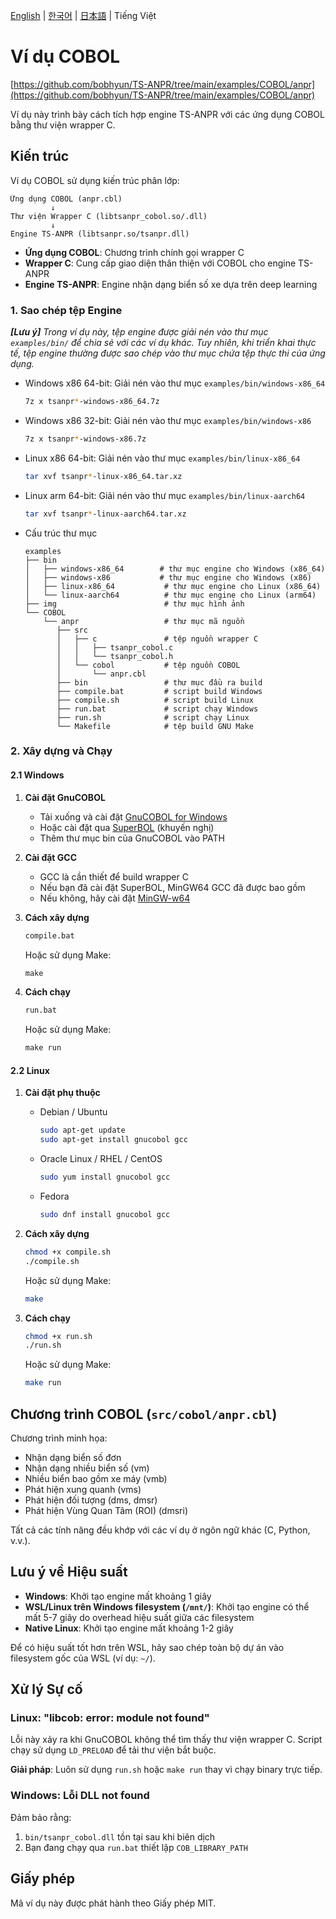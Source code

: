 [English](../../README.md) | [한국어](../ko-KR/README.md) | [日本語](../ja-JP/README.md) | Tiếng Việt

# Ví dụ COBOL

[https://github.com/bobhyun/TS-ANPR/tree/main/examples/COBOL/anpr](https://github.com/bobhyun/TS-ANPR/tree/main/examples/COBOL/anpr)

Ví dụ này trình bày cách tích hợp engine TS-ANPR với các ứng dụng COBOL bằng thư viện wrapper C.

## Kiến trúc

Ví dụ COBOL sử dụng kiến trúc phân lớp:

```
Ứng dụng COBOL (anpr.cbl)
         ↓
Thư viện Wrapper C (libtsanpr_cobol.so/.dll)
         ↓
Engine TS-ANPR (libtsanpr.so/tsanpr.dll)
```

- **Ứng dụng COBOL**: Chương trình chính gọi wrapper C
- **Wrapper C**: Cung cấp giao diện thân thiện với COBOL cho engine TS-ANPR
- **Engine TS-ANPR**: Engine nhận dạng biển số xe dựa trên deep learning

### 1. Sao chép tệp Engine

_**[Lưu ý]** Trong ví dụ này, tệp engine được giải nén vào thư mục `examples/bin/` để chia sẻ với các ví dụ khác. Tuy nhiên, khi triển khai thực tế, tệp engine thường được sao chép vào thư mục chứa tệp thực thi của ứng dụng._

- Windows x86 64-bit: Giải nén vào thư mục `examples/bin/windows-x86_64`
  ```sh
  7z x tsanpr*-windows-x86_64.7z
  ```
- Windows x86 32-bit: Giải nén vào thư mục `examples/bin/windows-x86`
  ```sh
  7z x tsanpr*-windows-x86.7z
  ```
- Linux x86 64-bit: Giải nén vào thư mục `examples/bin/linux-x86_64`
  ```sh
  tar xvf tsanpr*-linux-x86_64.tar.xz
  ```
- Linux arm 64-bit: Giải nén vào thư mục `examples/bin/linux-aarch64`

  ```sh
  tar xvf tsanpr*-linux-aarch64.tar.xz
  ```

- Cấu trúc thư mục
  ```
  examples
  ├── bin
  │   ├── windows-x86_64        # thư mục engine cho Windows (x86_64)
  │   ├── windows-x86           # thư mục engine cho Windows (x86)
  │   ├── linux-x86_64           # thư mục engine cho Linux (x86_64)
  │   └── linux-aarch64          # thư mục engine cho Linux (arm64)
  ├── img                        # thư mục hình ảnh
  └── COBOL
      └── anpr                   # thư mục mã nguồn
         ├── src
         │   ├── c               # tệp nguồn wrapper C
         │   │   ├── tsanpr_cobol.c
         │   │   └── tsanpr_cobol.h
         │   └── cobol           # tệp nguồn COBOL
         │       └── anpr.cbl
         ├── bin                 # thư mục đầu ra build
         ├── compile.bat         # script build Windows
         ├── compile.sh          # script build Linux
         ├── run.bat             # script chạy Windows
         ├── run.sh              # script chạy Linux
         └── Makefile            # tệp build GNU Make
  ```

### 2. Xây dựng và Chạy

#### 2.1 Windows

1. **Cài đặt GnuCOBOL**

   - Tải xuống và cài đặt [GnuCOBOL for Windows](https://sourceforge.net/projects/gnucobol/)
   - Hoặc cài đặt qua [SuperBOL](https://superbol.eu/developers/windows/) (khuyến nghị)
   - Thêm thư mục bin của GnuCOBOL vào PATH

2. **Cài đặt GCC**

   - GCC là cần thiết để build wrapper C
   - Nếu bạn đã cài đặt SuperBOL, MinGW64 GCC đã được bao gồm
   - Nếu không, hãy cài đặt [MinGW-w64](https://www.mingw-w64.org/)

3. **Cách xây dựng**

   ```cmd
   compile.bat
   ```

   Hoặc sử dụng Make:

   ```cmd
   make
   ```

4. **Cách chạy**

   ```cmd
   run.bat
   ```

   Hoặc sử dụng Make:

   ```cmd
   make run
   ```

#### 2.2 Linux

1. **Cài đặt phụ thuộc**

   - Debian / Ubuntu
     ```sh
     sudo apt-get update
     sudo apt-get install gnucobol gcc
     ```
   - Oracle Linux / RHEL / CentOS
     ```sh
     sudo yum install gnucobol gcc
     ```
   - Fedora
     ```sh
     sudo dnf install gnucobol gcc
     ```

2. **Cách xây dựng**

   ```sh
   chmod +x compile.sh
   ./compile.sh
   ```

   Hoặc sử dụng Make:

   ```sh
   make
   ```

3. **Cách chạy**

   ```sh
   chmod +x run.sh
   ./run.sh
   ```

   Hoặc sử dụng Make:

   ```sh
   make run
   ```

## Chương trình COBOL (`src/cobol/anpr.cbl`)

Chương trình minh họa:

- Nhận dạng biển số đơn
- Nhận dạng nhiều biển số (vm)
- Nhiều biển bao gồm xe máy (vmb)
- Phát hiện xung quanh (vms)
- Phát hiện đối tượng (dms, dmsr)
- Phát hiện Vùng Quan Tâm (ROI) (dmsri)

Tất cả các tính năng đều khớp với các ví dụ ở ngôn ngữ khác (C, Python, v.v.).

## Lưu ý về Hiệu suất

- **Windows**: Khởi tạo engine mất khoảng 1 giây
- **WSL/Linux trên Windows filesystem (`/mnt/`)**: Khởi tạo engine có thể mất 5-7 giây do overhead hiệu suất giữa các filesystem
- **Native Linux**: Khởi tạo engine mất khoảng 1-2 giây

Để có hiệu suất tốt hơn trên WSL, hãy sao chép toàn bộ dự án vào filesystem gốc của WSL (ví dụ: `~/`).

## Xử lý Sự cố

### Linux: "libcob: error: module not found"

Lỗi này xảy ra khi GnuCOBOL không thể tìm thấy thư viện wrapper C. Script chạy sử dụng `LD_PRELOAD` để tải thư viện bắt buộc.

**Giải pháp**: Luôn sử dụng `run.sh` hoặc `make run` thay vì chạy binary trực tiếp.

### Windows: Lỗi DLL not found

Đảm bảo rằng:

1. `bin/tsanpr_cobol.dll` tồn tại sau khi biên dịch
2. Bạn đang chạy qua `run.bat` thiết lập `COB_LIBRARY_PATH`

## Giấy phép

Mã ví dụ này được phát hành theo Giấy phép MIT.
